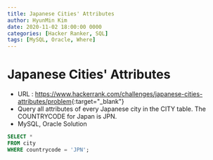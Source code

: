 ```yaml
---
title: Japanese Cities' Attributes
author: HyunMin Kim
date: 2020-11-02 18:00:00 0000
categories: [Hacker Ranker, SQL]
tags: [MySQL, Oracle, Where]
---
```


# Japanese Cities' Attributes

- URL : <https://www.hackerrank.com/challenges/japanese-cities-attributes/problem>{:target="_blank"}
- Query all attributes of every Japanese city in the CITY table. The COUNTRYCODE for Japan is JPN.
- MySQL, Oracle Solution 

```sql
SELECT *
FROM city
WHERE countrycode = 'JPN';
```